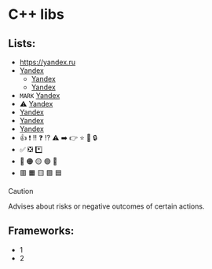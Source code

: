 # C++ libs
## Lists:
* https://yandex.ru
* [Yandex](https://yandex.ru)
  * [Yandex](https://yandex.ru)
  * [Yandex](https://yandex.ru)
* `MARK` [Yandex](https://yandex.ru)
* :warning: [Yandex](https://yandex.ru)
* [Yandex](https://yandex.ru)
* [Yandex](https://yandex.ru)
* [Yandex](https://yandex.ru)
* :+1: :exclamation: :bangbang: :question: :interrobang: :warning: :arrow_right: :point_right: :star: :star2: :lock:
* :white_check_mark: :negative_squared_cross_mark: :asterisk:
* :red_circle: :orange_circle: :yellow_circle: :green_circle:	:large_blue_circle:
* :red_square: :orange_square: :yellow_square: :green_square: :blue_square:
> [!CAUTION]
> Advises about risks or negative outcomes of certain actions.
## Frameworks:
* 1
* 2
